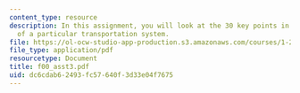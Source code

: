 ```yaml
---
content_type: resource
description: In this assignment, you will look at the 30 key points in the context
  of a particular transportation system.
file: https://ol-ocw-studio-app-production.s3.amazonaws.com/courses/1-221j-transportation-systems-fall-2004/dc6cdab62493fc57640f3d33e04f7675_f00_asst3.pdf
file_type: application/pdf
resourcetype: Document
title: f00_asst3.pdf
uid: dc6cdab6-2493-fc57-640f-3d33e04f7675
---
```

